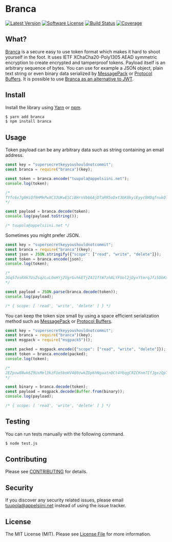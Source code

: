 #  Branca

[![Latest Version](https://img.shields.io/npm/v/branca.svg?style=flat-square)](https://www.npmjs.com/package/branca)
[![Software License](https://img.shields.io/badge/license-MIT-brightgreen.svg?style=flat-square)](LICENSE.md)
[![Build Status](https://img.shields.io/travis/tuupola/branca-js/master.svg?style=flat-square)](https://travis-ci.org/tuupola/branca-js)
[![Coverage](http://img.shields.io/codecov/c/github/tuupola/branca-js.svg?style=flat-square)](https://codecov.io/github/tuupola/branca-js)

## What?

[Branca](https://github.com/tuupola/branca-spec) is a secure easy to use token format which makes it hard to shoot yourself in the foot. It uses IETF XChaCha20-Poly1305 AEAD symmetric encryption to create encrypted and tamperproof tokens. Payload itself is an arbitrary sequence of bytes. You can use for example a JSON object, plain text string or even binary data serialized by [MessagePack](http://msgpack.org/) or [Protocol Buffers](https://developers.google.com/protocol-buffers/). It is possible to use [Branca as an alternative to JWT](https://appelsiini.net/2017/branca-alternative-to-jwt/).

## Install

Install the library using [Yarn](https://yarnpkg.com/en/) or [npm](https://www.npmjs.com/).

``` bash
$ yarn add branca
$ npm install branca
```

## Usage

Token payload can be any arbitrary data such as string containing an email
address.

```javascript
const key = "supersecretkeyyoushouldnotcommit";
const branca = require("branca")(key);

const token = branca.encode("tuupola@appelsiini.net");
console.log(token);

/*
TYfc6x7g8HiQf9HMkPwXC33UKwESCiBHrnVbb6AjDTaRR5oDxt3bK8kyiEyyc8HDqfnukQlMHT
*/

const payload = branca.decode(token);
console.log(payload.toString());

/* tuupola@appelsiini.net */

```

Sometimes you might prefer JSON.

```javascript
const key = "supersecretkeyyoushouldnotcommit";
const branca = require("branca")(key);
const json = JSON.stringify({"scope": ["read", "write", "delete"]});
const token = branca.encode(json);
console.log(token);

/*
3Gq57osRXk7UsZsqzLuLOoHYj2VgrGvhkETjZ4J1ftW7zhALYFUol2jDyxYtmrqJfi5DbKx7BqIptfeaoN2yadmJxSIx
*/

const payload = JSON.parse(branca.decode(token));
console.log(payload);

/* { scope: [ 'read', 'write', 'delete' ] } */
```

You can keep the token size small by using a space efficient serialization method such as [MessagePack](http://msgpack.org/) or [Protocol Buffers](https://developers.google.com/protocol-buffers/).

```javascript
const key = "supersecretkeyyoushouldnotcommit";
const branca = require("branca")(key);
const msgpack = require("msgpack5")();

const packed = msgpack.encode({"scope": ["read", "write", "delete"]});
const token = branca.encode(packed);
console.log(token);

/*
2EZpow8Nwk6Z9UxMel3kzFUe5boHV480zwkZDp6hNgaatnOCt4YbqgCRICKnm7IfJgxzQpT9eYdrTzyb
*/

const binary = branca.decode(token);
const payload = msgpack.decode(Buffer.from(binary));
console.log(payload);

/* { scope: [ 'read', 'write', 'delete' ] } */
```

## Testing

You can run tests manually with the following command.

``` bash
$ node test.js
```

## Contributing

Please see [CONTRIBUTING](CONTRIBUTING.md) for details.

## Security

If you discover any security related issues, please email tuupola@appelsiini.net instead of using the issue tracker.

## License

The MIT License (MIT). Please see [License File](LICENSE.md) for more information.
